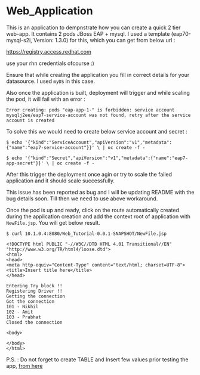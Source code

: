 # Web_Application

This is an application to dempnstrate how you can create a quick 2 tier web-app. It contains 2 pods JBoss EAP + mysql.
I used a template (eap70-mysql-s2i, Version: 1.3.0) for this, which you can get from below url :

https://registry.access.redhat.com

use your rhn credentials ofcourse :)

Ensure that while creating the application you fill in correct details for your datasource. I used `myDS` in this case.

Also once the application is built, deployment will trigger and while scaling the pod, it will fail with an error :

```
Error creating: pods "eap-app-1-" is forbidden: service account mysqlj2ee/eap7-service-account was not found, retry after the service account is created
```

To solve this we would need to create below service account and secret :

```
$ echo '{"kind":"ServiceAccount","apiVersion":"v1","metadata":{"name":"eap7-service-account"}}' \ | oc create -f -

$ echo '{"kind":"Secret","apiVersion":"v1","metadata":{"name":"eap7-app-secret"}}' \ | oc create -f -
```

After this trigger the deployment once agin or try to scale the failed application and it should scale successfully. 

This issue has been reported as bug and I will be updating README with the bug details soon. 
Till then we need to use above workaround.

Once the pod is up and ready, click on the route automatically created during the application creation and 
add the context root of application with `NewFile.jsp`. You will get below result.

```
$ curl 10.1.0.4:8080/Web_Tutorial-0.0.1-SNAPSHOT/NewFile.jsp
 
<!DOCTYPE html PUBLIC "-//W3C//DTD HTML 4.01 Transitional//EN" "http://www.w3.org/TR/html4/loose.dtd">
<html>
<head>
<meta http-equiv="Content-Type" content="text/html; charset=UTF-8">
<title>Insert title here</title>
</head>

Entering Try block !!
Registering Driver !!
Getting the connection
Got the connection
101 - Nikhil
102 - Amit
103 - Prabhat
Closed the connection

<body>

</body>
</html>
```

P.S. : Do not forget to create TABLE and Insert few values prior testing the app, [from here](Web_Tutorial/myDB.txt)
